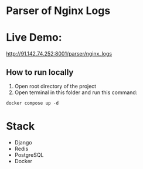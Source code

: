 # Parser of Nginx Logs

# Live Demo:
http://91.142.74.252:8001/parser/nginx_logs

## How to run locally
1) Open root directory of the project
2) Open terminal in this folder and run this command:
```angular2html
docker compose up -d
```

# Stack
- Django
- Redis
- PostgreSQL
- Docker
